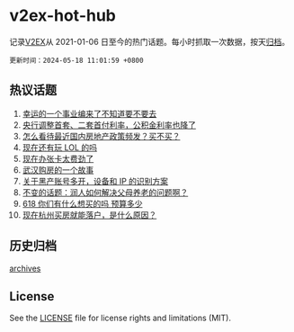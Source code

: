 # v2ex-hot-hub

 记录[V2EX](https://www.v2ex.com/)从 2021-01-06 日至今的热门话题。每小时抓取一次数据，按天[归档](archives)。

`更新时间：2024-05-18 11:01:59 +0800`

## 热议话题

1. [幸运的一个事业编来了不知道要不要去](https://www.v2ex.com/t/1041588)
1. [央行调整首套、二套首付利率，公积金利率也降了](https://www.v2ex.com/t/1041616)
1. [怎么看待最近国内房地产政策频发？买不买？](https://www.v2ex.com/t/1041599)
1. [现在还有玩 LOL 的吗](https://www.v2ex.com/t/1041606)
1. [现在办张卡太费劲了](https://www.v2ex.com/t/1041649)
1. [武汉购房的一个故事](https://www.v2ex.com/t/1041653)
1. [关于黑产账号多开，设备和 IP 的识别方案](https://www.v2ex.com/t/1041683)
1. [不变的话题：润人如何解决父母养老的问题啊？](https://www.v2ex.com/t/1041548)
1. [618 你们有什么想买的吗 预算多少](https://www.v2ex.com/t/1041552)
1. [现在杭州买房就能落户，是什么原因？](https://www.v2ex.com/t/1041571)

## 历史归档

[archives](archives)

## License

See the [LICENSE](LICENSE) file for license rights and limitations (MIT).
